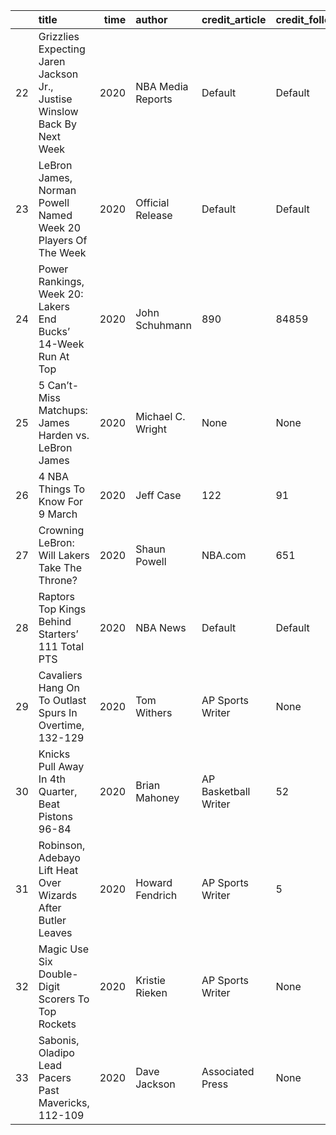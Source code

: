 |    | title                                                                    |   time | author                               | credit_article   | credit_followers   | credit_tweets   | most_frequent_name    |
|---:|:-------------------------------------------------------------------------|-------:|:-------------------------------------|:-----------------|:-------------------|:----------------|:----------------------|
| 22 | Grizzlies Expecting Jaren Jackson Jr., Justise Winslow Back By Next Week |   2020 | NBA Media Reports                    | Default          | Default            | Default         | Justise Winslow       |
| 23 | LeBron James, Norman Powell Named Week 20 Players Of The Week            |   2020 | Official Release                     | Default          | Default            | Default         | Luka Dončić           |
| 24 | Power Rankings, Week 20: Lakers End Bucks’ 14-Week Run At Top            |   2020 | John Schuhmann                       | 890              | 84859              | 48341           | Giannis Antetokounmpo |
| 25 | 5 Can’t-Miss Matchups: James Harden vs. LeBron James                     |   2020 | Michael C. Wright                    | None             | None               | None            | James Harden          |
| 26 | 4 NBA Things To Know For 9 March                                         |   2020 | Jeff Case                            | 122              | 91                 | 42              | Giannis Antetokounmpo |
| 27 | Crowning LeBron: Will Lakers Take The Throne?                            |   2020 | Shaun Powell | NBA.com               | 651              | None               | None            | Giannis Antetokounmpo |
| 28 | Raptors Top Kings Behind Starters’ 111 Total PTS                         |   2020 | NBA News                             | Default          | Default            | Default         | CJ McCollum           |
| 29 | Cavaliers Hang On To Outlast Spurs In Overtime, 132-129                  |   2020 | Tom Withers | AP Sports Writer       | None             | None               | None            | DeMar DeRozan         |
| 30 | Knicks Pull Away In 4th Quarter, Beat Pistons 96-84                      |   2020 | Brian Mahoney | AP Basketball Writer | 52               | None               | None            | Julius Randle         |
| 31 | Robinson, Adebayo Lift Heat Over Wizards After Butler Leaves             |   2020 | Howard Fendrich | AP Sports Writer   | 5                | None               | None            | Bradley Beal          |
| 32 | Magic Use Six Double-Digit Scorers To Top Rockets                        |   2020 | Kristie Rieken | AP Sports Writer    | None             | None               | None            | James Harden          |
| 33 | Sabonis, Oladipo Lead Pacers Past Mavericks, 112-109                     |   2020 | Dave Jackson | Associated Press      | None             | None               | None            | T.J. Warren           |